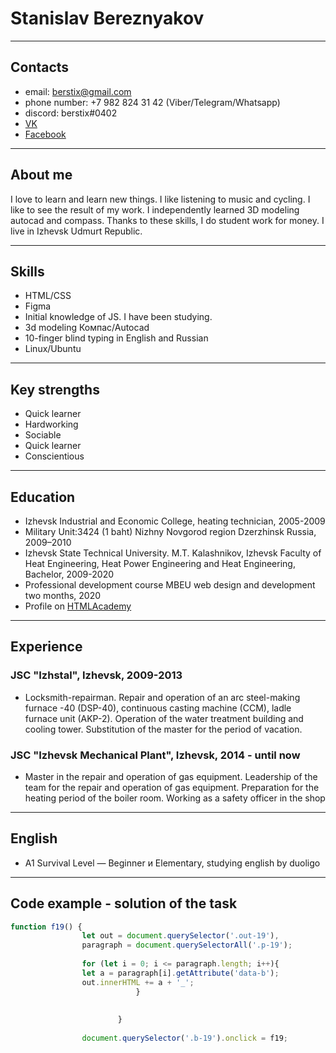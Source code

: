 # Stanislav Bereznyakov

---

## Contacts

* email: berstix@gmail.com
* phone number: +7 982 824 31 42  (Viber/Telegram/Whatsapp)
* discord: berstix#0402
* [VK](https://vk.com/berstix)
* [Facebook](https://www.facebook.com/berstix)

---

## About me

I love to learn and learn new things. I like listening to music and cycling. I like to see the result of my work.
I independently learned 3D modeling autocad and compass. Thanks to these skills, I do student work for money.
I live in Izhevsk Udmurt Republic.

---

## Skills

* HTML/CSS
* Figma
* Initial knowledge of JS. I have been studying.
* 3d modeling Компас/Аutocad
* 10-finger blind typing in English and Russian
* Linux/Ubuntu

---

## Key strengths

* Quick learner
* Hardworking
* Sociable
* Quick learner
* Conscientious

---

## Education

* Izhevsk Industrial and Economic College, heating technician, 2005-2009
* Military Unit:3424 (1 baht) Nizhny Novgorod region Dzerzhinsk Russia, 2009–2010
* Izhevsk State Technical University. M.T. Kalashnikov, Izhevsk
Faculty of Heat Engineering, Heat Power Engineering and Heat Engineering, Bachelor, 2009-2020
* Professional development course MBEU web design and development two months, 2020
* Profile on [HTMLAcademy](https://htmlacademy.ru/profile/berstix)

---

## Experience

### JSC "Izhstal", Izhevsk, 2009-2013 

* Locksmith-repairman. Repair and operation of an arc steel-making furnace -40 (DSP-40), continuous casting machine (CCM), ladle furnace unit (AKP-2). Operation of the water treatment building and cooling tower. Substitution of the master for the period of vacation.

### JSC "Izhevsk Mechanical Plant", Izhevsk, 2014 - until now

* Master in the repair and operation of gas equipment. Leadership of the team for the repair and operation of gas equipment. Preparation for the heating period of the boiler room. Working as a safety officer in the shop

---
## English

* A1 Survival Level — Beginner и Elementary, studying english by duoligo

---

## Code example - solution of the task

```javascript 
function f19() {
                let out = document.querySelector('.out-19'),
                paragraph = document.querySelectorAll('.p-19');
                                            
                for (let i = 0; i <= paragraph.length; i++){
                let a = paragraph[i].getAttribute('data-b');
                out.innerHTML += a + '_';
                            }
                                    
                                    
                        }
                                    
                document.querySelector('.b-19').onclick = f19;
```

